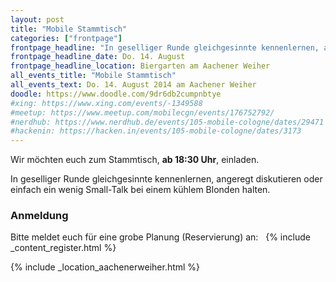 ```yaml
---
layout: post
title: "Mobile Stammtisch"
categories: ["frontpage"]
frontpage_headline: "In geselliger Runde gleichgesinnte kennenlernen, angeregt diskutieren oder einfach ein wenig Small-Talk bei einem kühlem Blonden halten."
frontpage_headline_date: Do. 14. August
frontpage_headline_location: Biergarten am Aachener Weiher
all_events_title: "Mobile Stammtisch"
all_events_text: Do. 14. August 2014 am Aachener Weiher
doodle: https://www.doodle.com/9dr6db2cumpnbtye
#xing: https://www.xing.com/events/-1349588
#meetup: https://www.meetup.com/mobilecgn/events/176752792/
#nerdhub: https://www.nerdhub.de/events/105-mobile-cologne/dates/29471
#hackenin: https://hacken.in/events/105-mobile-cologne/dates/3173
---
```


<p>
	Wir möchten euch zum Stammtisch, <strong>ab 18:30 Uhr</strong>, einladen.
</p>
<p>
	In geselliger Runde gleichgesinnte kennenlernen, angeregt diskutieren oder einfach ein wenig Small-Talk bei einem kühlem Blonden halten.
</p>

<h3>Anmeldung</h3>
<p>
	Bitte meldet euch für eine grobe Planung (Reservierung) an: &nbsp;
	{% include _content_register.html %}
</p>

{% include _location_aachenerweiher.html %}
